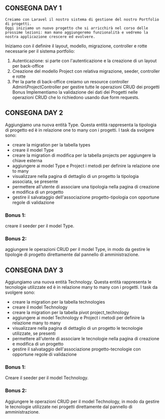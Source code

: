 ## CONSEGNA DAY 1

```
Creiamo con Laravel il nostro sistema di gestione del nostro Portfolio di progetti.
Oggi iniziamo un nuovo progetto che si arricchirà nel corso delle prossime lezioni: man mano aggiungeremo funzionalità e vedremo la nostra applicazione crescere ed evolvere.
```

Iniziamo con il definire il layout, modello, migrazione, controller e rotte necessarie per il sistema portfolio:

1. Autenticazione: si parte con l'autenticazione e la creazione di un layout per back-office
2. Creazione del modello Project con relativa migrazione, seeder, controller e rotte
3. Per la parte di back-office creiamo un resource controller Admin\ProjectController per gestire tutte le operazioni CRUD dei progetti
   Bonus
   Implementiamo la validazione dei dati dei Progetti nelle operazioni CRUD che lo richiedono usando due form requests.

## CONSEGNA DAY 2

Aggiungiamo una nuova entità Type. Questa entità rappresenta la tipologia di progetto ed è in relazione one to many con i progetti.
I task da svolgere sono:

-   creare la migration per la tabella types
-   creare il model Type
-   creare la migration di modifica per la tabella projects per aggiungere la chiave esterna
-   aggiungere ai model Type e Project i metodi per definire la relazione one to many
-   visualizzare nella pagina di dettaglio di un progetto la tipologia associata, se presente
-   permettere all'utente di associare una tipologia nella pagina di creazione e modifica di un progetto
-   gestire il salvataggio dell'associazione progetto-tipologia con opportune regole di validazione

### Bonus 1:

creare il seeder per il model Type.

### Bonus 2:

aggiungere le operazioni CRUD per il model Type, in modo da gestire le tipologie di progetto direttamente dal pannello di amministrazione.

## CONSEGNA DAY 3

Aggiungiamo una nuova entità Technology. Questa entità rappresenta le tecnologie utilizzate ed è in relazione many to many con i progetti.
I task da svolgere sono:

-   creare la migration per la tabella technologies
-   creare il model Technology
-   creare la migration per la tabella pivot project_technology
-   aggiungere ai model Technology e Project i metodi per definire la relazione many to many
-   visualizzare nella pagina di dettaglio di un progetto le tecnologie utilizzate, se presenti
-   permettere all'utente di associare le tecnologie nella pagina di creazione e modifica di un progetto
-   gestire il salvataggio dell'associazione progetto-tecnologie con opportune regole di validazione

### Bonus 1:

Creare il seeder per il model Technology.

### Bonus 2:

Aggiungere le operazioni CRUD per il model Technology, in modo da gestire le tecnologie utilizzate nei progetti direttamente dal pannello di amministrazione.
